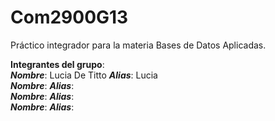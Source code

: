 # Com2900G13
Práctico integrador para la materia Bases de Datos Aplicadas.

**Integrantes del grupo**:  
  **_Nombre_**: Lucia De Titto                  **_Alias_**: Lucia  
  **_Nombre_**:                                 **_Alias_**:   
  **_Nombre_**:                                 **_Alias_**:   
  **_Nombre_**:                                 **_Alias_**: 
